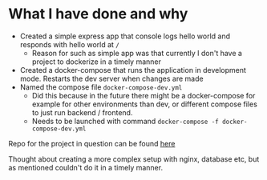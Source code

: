 # What I have done and why
- Created a simple express app that console logs hello world and responds with hello world at `/`
    - Reason for such as simple app was that currently I don't have a project to dockerize in a timely manner
- Created a docker-compose that runs the application in development mode. Restarts the dev server when changes are made
- Named the compose file `docker-compose-dev.yml`
    - Did this because in the future there might be a docker-compose for example for other environments than dev, or different compose files to just run backend / frontend.
    - Needs to be launched with command `docker-compose -f docker-compose-dev.yml`

Repo for the project in question can be found [here](https://github.com/oskarikotajarvi/express-hello-world)

Thought about creating a more complex setup with nginx, database etc, but as mentioned couldn't do it in a timely manner.

